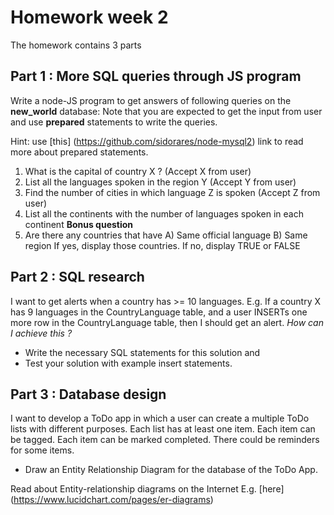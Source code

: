 # Homework week 2
The homework contains 3 parts

## Part 1 : More SQL queries through JS program
Write a node-JS program to get answers of following queries
on the **new_world** database: Note that you are expected to get the input from user
and use **prepared** statements to write the queries.

Hint: use [this] (https://github.com/sidorares/node-mysql2) link to read more
about prepared statements.

1. What is the capital of country X ? (Accept X from user)
2. List all the languages spoken in the region Y (Accept Y from user)
3. Find the number of cities in which language Z is spoken (Accept Z from user)
4. List all the continents with the number of languages spoken in each continent
**Bonus question**
5. Are there any countries that have
    A) Same official language
    B) Same region
   If yes, display those countries.
   If no, display TRUE or FALSE

## Part 2 : SQL research
I want to get alerts when a country has >= 10 languages.
E.g. If a country X has 9 languages in the CountryLanguage table,
and a user INSERTs one more row in the CountryLanguage table, then I should get an alert.
*How can I achieve this ?*
- Write the necessary SQL statements for this solution and
- Test your solution with example insert statements.

## Part 3 : Database design
I want to develop a ToDo app in which a user can create a multiple
ToDo lists with different purposes. Each list has at least one item.
Each item can be tagged. Each item can be marked completed.
There could be reminders for some items.

- Draw an Entity Relationship Diagram for the database of the ToDo App.

Read about Entity-relationship diagrams on the Internet
E.g. [here] (https://www.lucidchart.com/pages/er-diagrams)
